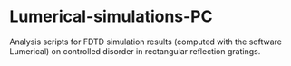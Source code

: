 # Lumerical-simulations-PC
Analysis scripts for FDTD simulation results (computed with the software Lumerical) on controlled disorder in rectangular reflection gratings.
